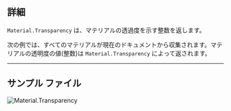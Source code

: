 ## 詳細
`Material.Transparency` は、マテリアルの透過度を示す整数を返します。

次の例では、すべてのマテリアルが現在のドキュメントから収集されます。マテリアルの透明度の値(整数)は `Material.Transparency` によって返されます。
___
## サンプル ファイル

![Material.Transparency](./Revit.Elements.Material.Transparency_img.jpg)
